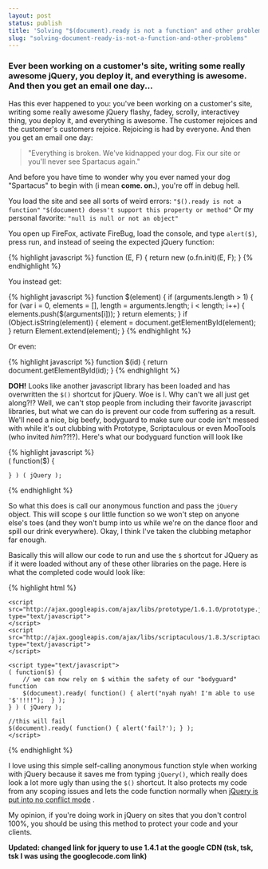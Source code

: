 ```yaml
---
layout: post
status: publish
title: 'Solving "$(document).ready is not a function" and other problems'
slug: "solving-document-ready-is-not-a-function-and-other-problems"
---
```

### Ever been working on a customer's site, writing some really awesome jQuery, you deploy it, and everything is awesome. And then you get an email one day...

Has this ever happened to you: you've been working on a customer's site, writing some really awesome jQuery flashy, fadey, scrolly, interactivey thing, you deploy it, and everything is awesome. The customer rejoices and the customer's customers rejoice. Rejoicing is had by everyone. And then you get an email one day:

> "Everything is broken. We've kidnapped your dog. Fix our site or you'll never see Spartacus again."

And before you have time to wonder why you ever named your dog "Spartacus" to begin with (i mean **come. on.**), you're off in debug hell. 

You load the site and see all sorts of weird errors: `"$().ready is not a function"` `"$(document) doesn't support this property or method"` Or my personal favorite: `"null is null or not an object"`

You open up FireFox, activate FireBug, load the console, and type `alert($)`, press run, and instead of seeing the expected jQuery function:

{% highlight javascript %}
    function (E, F) {
        return new (o.fn.init)(E, F);
    }
{% endhighlight %}
    
You instead get:

{% highlight javascript %}
    function $(element) {
        if (arguments.length > 1) {
            for (var i = 0, elements = [], length = arguments.length; i < length; i++) {
                elements.push($(arguments[i]));
            }
            return elements;
        }
        if (Object.isString(element)) {
            element = document.getElementById(element);
        }
        return Element.extend(element);
    }
{% endhighlight %}
    
Or even:

{% highlight javascript %}
    function $(id) {
        return document.getElementById(id);
    }
{% endhighlight %}

**DOH!** Looks like another javascript library has been loaded and has overwritten the `$()` shortcut for jQuery. Woe is I. Why can't we all just get along?!? Well, we can't stop people from including their favorite javascript libraries, but what we can do is prevent our code from suffering as a result. We'll need a nice, big beefy, bodyguard to make sure our code isn't messed with while it's out clubbing with Prototype, Scriptaculous or even MooTools (who invited *him*??!?). Here's what our bodyguard function will look like

{% highlight javascript %}    
    ( function($) {
    
    } ) ( jQuery );
{% endhighlight %}

So what this does is call our anonymous function and pass the `jQuery` object. This will scope `$` our little function so we won't step on anyone else's toes (and they won't bump into us while we're on the dance floor and spill our drink everywhere). Okay, I think I&#39;ve taken the clubbing metaphor far enough.

Basically this will allow our code to run and use the `$` shortcut for JQuery as if it were loaded without any of these other libraries on the page. Here is what the completed code would look like:
    
{% highlight html %}
    <script src="http://ajax.googleapis.com/ajax/libs/jquery/1.4.1/jquery.min.js" type="text/javascript">
    </script>
    
    <script src="http://ajax.googleapis.com/ajax/libs/prototype/1.6.1.0/prototype.js" type="text/javascript">
    </script>
    <script src="http://ajax.googleapis.com/ajax/libs/scriptaculous/1.8.3/scriptaculous.js" type="text/javascript">
    </script>
    
    <script type="text/javascript">
    ( function($) {
        // we can now rely on $ within the safety of our "bodyguard" function
        $(document).ready( function() { alert("nyah nyah! I'm able to use '$'!!!!");  } );
    } ) ( jQuery );
    
    //this will fail
    $(document).ready( function() { alert('fail?'); } );
    </script>
{% endhighlight %}

I love using this simple self-calling anonymous function style when working with jQuery because it saves me from typing `jQuery()`, which really does look a lot more ugly than using the `$()` shortcut. It also protects my code from any scoping issues and lets the code function normally when [jQuery is put into no conflict mode][1] .

My opinion, if you're doing work in jQuery on sites that you don't control 100%, you should be using this method to protect your code and your clients.

**Updated: changed link for jquery to use 1.4.1 at the google CDN (tsk, tsk, tsk I was using the googlecode.com link)**


  [1]: http://docs.jquery.com/Core/jQuery.noConflict
